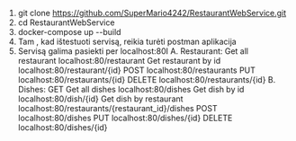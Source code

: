 1. git clone https://github.com/SuperMario4242/RestaurantWebService.git
2. cd RestaurantWebService
3. docker-compose up --build
4. Tam , kad ištestuoti servisą, reikia turėti postman aplikacija
5. Servisą galima pasiekti per localhost:80I
A. Restaurant:
    Get all restaurant localhost:80/restaurant
    Get  restaurant by id localhost:80/restaurant/{id}
    POST localhost:80/restaurants
    PUT localhost:80/restaurants/{id}
    DELETE localhost:80/restaurants/{id} 
  B.  Dishes:
    GET Get all dishes localhost:80/dishes
    Get dish by id localhost:80/dish/{id}
    Get dish by restaurant localhost:80/restaurants/{restaurant_id}/dishes
    POST localhost:80/dishes
    PUT localhost:80/dishes/{id}
    DELETE localhost:80/dishes/{id}
 
